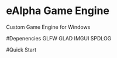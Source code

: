 # eAlpha Game Engine
Custom Game Engine for Windows

#Depenencies 
GLFW
GLAD
IMGUI
SPDLOG

#Quick Start
